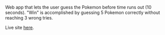 Web app that lets the user guess the Pokemon before time runs out (10 seconds). 
"Win" is accomplished by guessing 5 Pokemon correctly without reaching 3 wrong tries.

Live site <a href="http://ervinkleitz.github.io/mean-homework/week3/poke-guess/landing.html">here<a>.
